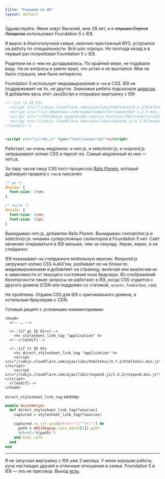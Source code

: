 ```yaml
---
title: "Реквием по ИЕ"
layout: default
---
```


Здравствуйте. Меня зовут Василий, мне 28 лет, и я <del>слушаю Сергея Лазарева</del> использовал Foundation 5 с IE8.

Я вырос в благополучной семье, окончил престижный ВУЗ, устроился на работу по специальности. Всё шло хорошо. Но полгода назад я в первый раз попробовал Foundation 5 с IE8.

Родители ни о чем не догадывались. По крайней мере, не подавали виду. На их вопросы я умело врал, что устал и не выспался. Мне не было страшно, мне было интересно.

Foundation 5 использует медиавыражения и `rem` в CSS. IE8 не поддерживает ни то, ни другое. Знакомые ребята подсказали [адресок](http://foundation.zurb.com/forum/posts/241-foundation-5-and-ie8). Я добавляю весь этот JavaScript и открываю виртуалку с IE8:


```html
<!--[if lt IE 9]>
  <script src="//cdnjs.cloudflare.com/ajax/libs/html5shiv/3.6.2/html5shiv.js"></script>
  <script src="//s3.amazonaws.com/nwapi/nwmatcher/nwmatcher-1.2.5-min.js"></script>
  <script src="//html5base.googlecode.com/svn-history/r38/trunk/js/selectivizr-1.0.3b.js"></script>
  <script src="//cdnjs.cloudflare.com/ajax/libs/respond.js/1.1.0/respond.min.js"></script>
<![endif]-->


<script src="js/rem.js" type="text/javascript"></script>
```

Работает, но очень медленно: и rem.js, и selectivizr.js, и respond.js запрашивают копию CSS и парсят ее. Самый медленный из них — rem.js.

За пару часов пишу CSS пост-процессор [Rails Pixrem](https://github.com/vast/rails-pixrem), который дублирует правила с `rem` в пикселях:

```css
/* до */
#header {
  font-size: 2rem;
}

/* после */
#header {
  font-size: 2rem;
  font-size: 32px;
}
```

Выкидываю rem.js, добавляю Rails Pixrem. Выкидываю nwmatcher.js и selectivizr.js: никаких суперсложных селекторов в Foundation 5 нет.
Сайт начинает открываться в IE8 меньше, чем за секунду. Херак, херак, и на стейджинг.

IE8 показывает на стейджинге мобильную версию. Respond.js загружает копию CSS AJAX’ом, разбивает ее на блоки по медиавыражениям и добавляет на страницу, включая или выключая их в зависимости от текущего состояния окна браузера. Из соображений безопасности такие запросы не работают в IE8, когда CSS отдается с другого домена (CDN или поддомен со статикой, `assets.foobarbaz.com`).

Не проблема. Отдаем CSS для IE8 с оригинального домена, а остальным браузерам с CDN.

Готовый рецепт с условными комментариями:

```erb
<head>
  <!-- … -->

  <!--[if gt IE 8]><!-->
    <%= stylesheet_link_tag "application" %>
  <!--<![endif]-->

  <!--[if lt IE 9]>
    <%= direct_stylesheet_link_tag "application" %>
    <script src="//cdnjs.cloudflare.com/ajax/libs/html5shiv/3.7.2/html5shiv.min.js"></script>
    <script src="//cdnjs.cloudflare.com/ajax/libs/respond.js/1.4.2/respond.min.js"></script>
  <![endif]-->
</head>
```

`direct_stylesheet_link_tag` хелпер:

```ruby
module AssetHelper
  def direct_stylesheet_link_tag(*sources)
    captured = stylesheet_link_tag(*sources)

    captured.to_str.gsub(/href="([^"]+)"/) do
      path = URI(Regexp.last_match[1]).path
      %(href="#{path}")
    end.html_safe
  end
end
```

-------------------------------------------

Я не запускал виртуалку с IE8 уже 2 месяца. У меня хорошая работа, куча настоящих друзей и отличные отношения в семье. Foundation 5 в IE8 — это не приговор. Выход [есть](https://gist.github.com/vast/bbeea16b50aee1c1715f).
